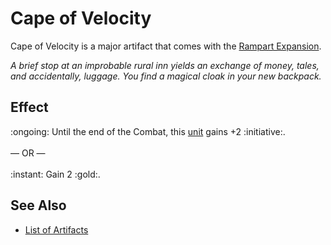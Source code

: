 # Cape of Velocity

Cape of Velocity is a major artifact that comes with the [Rampart Expansion](../content.md).

*A brief stop at an improbable rural inn yields an exchange of money, tales, and accidentally, luggage. You find a magical cloak in your new backpack.*


## Effect

:ongoing: Until the end of the Combat, this [unit](../units.md) gains +2 :initiative:.<br><br>— OR —<br><br>:instant: Gain 2 :gold:.


## See Also

- [List of Artifacts](../artifacts.md)
